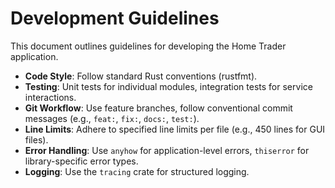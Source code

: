 # Development Guidelines

This document outlines guidelines for developing the Home Trader application.

- **Code Style**: Follow standard Rust conventions (rustfmt).
- **Testing**: Unit tests for individual modules, integration tests for service interactions.
- **Git Workflow**: Use feature branches, follow conventional commit messages (e.g., `feat:`, `fix:`, `docs:`, `test:`).
- **Line Limits**: Adhere to specified line limits per file (e.g., 450 lines for GUI files).
- **Error Handling**: Use `anyhow` for application-level errors, `thiserror` for library-specific error types.
- **Logging**: Use the `tracing` crate for structured logging.
